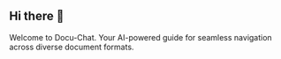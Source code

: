 ## Hi there 👋
Welcome to Docu-Chat. Your AI-powered guide for seamless navigation across diverse document formats.
